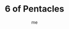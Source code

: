---
# basics
title     		 : "6 of Pentacles"
token					 : 'coins-06'
card_type			 : '' # major, minor, court
layout				 : "tarot-card"
author    		 : 'me'
one_liner 		 : "Charity, fairness, cooperation, sharing"
alt_names			 : ['Success', 'Altruism']
images				 : ['assets/images/tarot/rws/rw-coins-06.jpg']
keywords			 : ['charity', 'fairness', 'cooperation', 'sharing']
url						 : 'tarot/cards/coins-06'
aliases				 : []

# password: 'foolish journey'
dropbox				 : 'https://www.dropbox.com/sh/7zotfhyopsuimdk/AADElNfDSUfCjlgOaOxjaM63a?dl=0'

meaning_light  : "Giving time, money, or effort to a charity. Taking part in a group effort. Lending your resources to others without expecting anything in return. Making sure everyone is treated equally. Working together toward a common goal. Redistributing wealth, time, or attention. Tithing. Sharing credit for your success."

meaning_shadow : "Making a loan as a means of gaining control over someone. Using charitable acts to draw attention to yourself. Dividing work or resources unfairly. Failing to do your part in a group effort. Ignoring obligations and commitments."

# more detail
correspondence_planet 			: "Moon"
correspondence_astrological : "Taurus"
correspondence_affirmation  : "Knowing I will receive more, I share my resources freely."
correspondence_story 				: "The main character wins by cooperating instead of competing."

advice_relationships 	 : "In a healthy relationship, partners help each other. Healthy partners agree on rules for dividing up chores, financial responsibilities, and social roles—and then honor those commitments. Define what equality means for you, and help each other achieve it."

advice_work 					 : "Learn to delegate. Many people, working together, can achieve more than one person, working alone. So what if some people contribute less and still get credit? Good managers will recognize star contributors and reward them accordingly."

advice_spirituality 	 : "A mature soul seeks to come to the aid of others. This may involve traditional charity: giving time, money, or effort. Don’t forget, though, that prayers and compassionate meditation can also change the world for good. Whatever form of service your spiritual path encourages, offer it with sincerity and regularity."

advice_personal_growth : "Charity is based on a simple principle: we should all look out for each other. Self-interest comes naturally; interest in others and their well-being is the hallmark of maturity. Putting the needs of others first can ease your progress toward a balanced life."

advice_fortune_telling : "When you need help, ask for it. Remember, though: what you receive may be limited by what you’ve given to others in the past."

questions	: ["What small gifts could make a big difference to someone?", "How do you feel about charity? About giving it? About receiving it?", "How can you know if you're treating others fairly?", "What can you give that no one else can?"]

# referenced in the symbols.toml data file
symbols	  : ['6', 'coins', 'scales', 'charity']

# metadata
suppress_topnav : true
related_cards 	: []

---